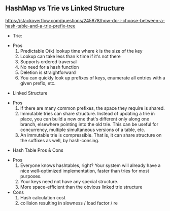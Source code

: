 ## HashMap vs Trie vs Linked Structure

https://stackoverflow.com/questions/245878/how-do-i-choose-between-a-hash-table-and-a-trie-prefix-tree

* Trie:
- Pros
    1. Predictable O(k) lookup time where k is the size of the key
    2. Lookup can take less than k time if it's not there
    3. Supports ordered traversal
    4. No need for a hash function
    5. Deletion is straightforward
    6. You can quickly look up prefixes of keys, enumerate all entries with a given prefix, etc.

* Linked Structure
- Pros
    1. If there are many common prefixes, the space they require is shared.
    2. Immutable tries can share structure. Instead of updating a trie in place, you can build a new one that's different only along one branch, elsewhere pointing into the old trie. This can be useful for concurrency, multiple simultaneous versions of a table, etc.
    3. An immutable trie is compressible. That is, it can share structure on the suffixes as well, by hash-consing.

* Hash Table Pros & Cons
- Pros
    1. Everyone knows hashtables, right? Your system will already have a nice well-optimized implementation, faster than tries for most purposes.
    2. Your keys need not have any special structure.
    3. More space-efficient than the obvious linked trie structure
- Cons
  1. Hash calculation cost
  2. collision resulting in slowness / load factor / re
